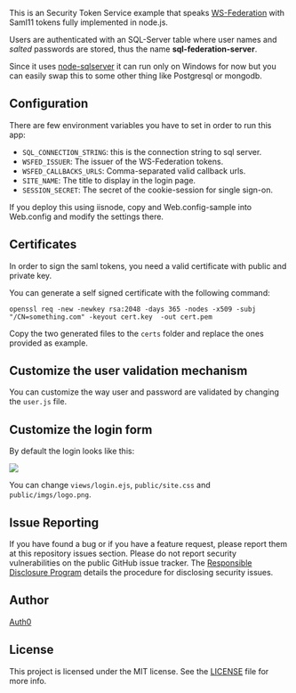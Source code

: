 This is an Security Token Service example that speaks [WS-Federation](http://msdn.microsoft.com/en-us/library/bb498017.aspx) with Saml11 tokens fully implemented in node.js.

Users are authenticated with an SQL-Server table where user names and _salted_ passwords are stored, thus the name **sql-federation-server**.

Since it uses [node-sqlserver](https://github.com/WindowsAzure/node-sqlserver) it can run only on Windows for now but you can easily swap this to some other thing like Postgresql or mongodb.


## Configuration

There are few environment variables you have to set in order to run this app:

-  ```SQL_CONNECTION_STRING```: this is the connection string to sql server.
-  ```WSFED_ISSUER```: The issuer of the WS-Federation tokens.
-  ```WSFED_CALLBACKS_URLS```: Comma-separated valid callback urls.
-  ```SITE_NAME```: The title to display in the login page.
-  ```SESSION_SECRET```: The secret of the cookie-session for single sign-on.

If you deploy this using iisnode, copy and Web.config-sample into Web.config and modify the settings there.

## Certificates

In order to sign the saml tokens, you need a valid certificate with public and private key.

You can generate a self signed certificate with the following command:

~~~
openssl req -new -newkey rsa:2048 -days 365 -nodes -x509 -subj "/CN=something.com" -keyout cert.key  -out cert.pem
~~~

Copy the two generated files to the ```certs``` folder and replace the ones provided as example.

## Customize the user validation mechanism

You can customize the way user and password are validated by changing the ```user.js``` file.

## Customize the login form

By default the login looks like this:

![](http://content.screencast.com/users/JoseFR/folders/Jing/media/88ff3098-5dcb-4840-bc67-06775fa84a0e/2013-03-14_1610.png)

You can change ```views/login.ejs```, ```public/site.css``` and ```public/imgs/logo.png```.

## Issue Reporting

If you have found a bug or if you have a feature request, please report them at this repository issues section. Please do not report security vulnerabilities on the public GitHub issue tracker. The [Responsible Disclosure Program](https://auth0.com/whitehat) details the procedure for disclosing security issues.

## Author

[Auth0](auth0.com)

## License

This project is licensed under the MIT license. See the [LICENSE](LICENSE) file for more info.
